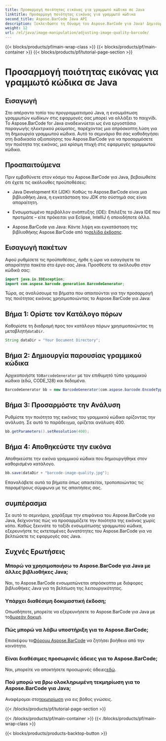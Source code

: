 ```yaml
---
title: Προσαρμογή ποιότητας εικόνας για γραμμωτό κώδικα σε Java
linktitle: Προσαρμογή ποιότητας εικόνας για γραμμωτό κώδικα
second_title: Aspose.BarCode Java API
description: Ξεκλειδώστε τη δύναμη του Aspose.BarCode για Java! Δημιουργήστε γραμμωτούς κώδικες υψηλής ποιότητας απρόσκοπτα. Εξερευνήστε το σεμινάριο τώρα.
weight: 12
url: /el/java/image-manipulation/adjusting-image-quality-barcode/
---
```


{{< blocks/products/pf/main-wrap-class >}}
{{< blocks/products/pf/main-container >}}
{{< blocks/products/pf/tutorial-page-section >}}

# Προσαρμογή ποιότητας εικόνας για γραμμωτό κώδικα σε Java


## Εισαγωγή

Στο απέραντο τοπίο του προγραμματισμού Java, η ενσωμάτωση γραμμωτών κωδίκων στις εφαρμογές σας μπορεί να αλλάξει το παιχνίδι. Το Aspose.BarCode for Java αναδεικνύεται ως ένα εργοστάσιο παραγωγής ηλεκτρικού ρεύματος, παρέχοντας μια απρόσκοπτη λύση για τη δημιουργία γραμμωτού κώδικα. Αυτό το σεμινάριο θα σας καθοδηγήσει στη διαδικασία αξιοποίησης του Aspose.BarCode για να προσαρμόσετε την ποιότητα της εικόνας, μια κρίσιμη πτυχή στις εφαρμογές γραμμωτού κώδικα.

## Προαπαιτούμενα

Πριν εμβαθύνετε στον κόσμο του Aspose.BarCode για Java, βεβαιωθείτε ότι έχετε τις ακόλουθες προϋποθέσεις:

- Java Development Kit (JDK): Καθώς το Aspose.BarCode είναι μια βιβλιοθήκη Java, η εγκατάσταση του JDK στο σύστημά σας είναι απαραίτητη.

- Ενσωματωμένο περιβάλλον ανάπτυξης (IDE): Επιλέξτε το Java IDE που προτιμάτε – είτε πρόκειται για Eclipse, IntelliJ ή οποιοδήποτε άλλο.

-  Aspose.BarCode για Java: Κάντε λήψη και εγκατάσταση της βιβλιοθήκης Aspose.BarCode από το[σελίδα έκδοσης](https://releases.aspose.com/barcode/java/).

## Εισαγωγή πακέτων

Αφού ρυθμίσετε τις προϋποθέσεις, ήρθε η ώρα να εισαγάγετε τα απαραίτητα πακέτα στο έργο σας Java. Προσθέστε τα ακόλουθα στον κώδικά σας:

```java
import java.io.IOException;
import com.aspose.barcode.generation.BarcodeGenerator;
```

Τώρα, ας αναλύσουμε τα βήματα που απαιτούνται για την προσαρμογή της ποιότητας εικόνας χρησιμοποιώντας το Aspose.BarCode για Java:

## Βήμα 1: Ορίστε τον Κατάλογο πόρων

 Καθορίστε τη διαδρομή προς τον κατάλογο πόρων χρησιμοποιώντας τη μεταβλητή`dataDir`.

```java
String dataDir = "Your Document Directory";
```

## Βήμα 2: Δημιουργία παρουσίας γραμμικού κώδικα

 Αρχικοποιήστε το`BarcodeGenerator` με τον επιθυμητό τύπο γραμμικού κώδικα (εδώ, CODE_128) και δεδομένα.

```java
BarcodeGenerator bb = new BarcodeGenerator(com.aspose.barcode.EncodeTypes.CODE_128, "1234567");
```

## Βήμα 3: Προσαρμόστε την Ανάλυση

Ρυθμίστε την ποιότητα της εικόνας του γραμμικού κώδικα ορίζοντας την ανάλυση. Σε αυτό το παράδειγμα, ορίζεται ανάλυση 400.

```java
bb.getParameters().setResolution(400);
```

## Βήμα 4: Αποθηκεύστε την εικόνα

Αποθηκεύστε την εικόνα γραμμικού κώδικα που δημιουργήθηκε στον καθορισμένο κατάλογο.

```java
bb.save(dataDir + "barcode-image-quality.jpg");
```

Επαναλάβετε αυτά τα βήματα όπως απαιτείται, τροποποιώντας τις παραμέτρους σύμφωνα με τις απαιτήσεις σας.

## συμπέρασμα

Σε αυτό το σεμινάριο, χαράξαμε την επιφάνεια του Aspose.BarCode για Java, δείχνοντας πώς να προσαρμόζετε την ποιότητα της εικόνας χωρίς κόπο. Καθώς ξεκινάτε το ταξίδι ενσωμάτωσης γραμμωτού κώδικα, εξερευνήστε τις εκτεταμένες δυνατότητες του Aspose.BarCode για να βελτιώσετε τις εφαρμογές σας Java.

## Συχνές Ερωτήσεις

### Μπορώ να χρησιμοποιήσω το Aspose.BarCode για Java με άλλες βιβλιοθήκες Java;
Ναι, το Aspose.BarCode ενσωματώνεται απρόσκοπτα με διάφορες βιβλιοθήκες Java για τη βελτίωση της λειτουργικότητας.

### Υπάρχει διαθέσιμη δοκιμαστική έκδοση;
 Οπωσδήποτε, μπορείτε να εξερευνήσετε το Aspose.BarCode για Java με το[δωρεάν δοκιμή](https://releases.aspose.com/).

### Πώς μπορώ να λάβω υποστήριξη για το Aspose.BarCode;
 Επισκέψου το[Φόρουμ Aspose.BarCode](https://forum.aspose.com/c/barcode/13) να ζητήσει βοήθεια από την κοινότητα.

### Είναι διαθέσιμες προσωρινές άδειες για το Aspose.BarCode;
 Ναι, μπορείτε να αποκτήσετε προσωρινές άδειες[εδώ](https://purchase.aspose.com/temporary-license/).

### Πού μπορώ να βρω ολοκληρωμένη τεκμηρίωση για το Aspose.BarCode για Java;
 Αναφέρομαι στο[τεκμηρίωση](https://reference.aspose.com/barcode/java/) για εις βάθος γνώσεις.

{{< /blocks/products/pf/tutorial-page-section >}}

{{< /blocks/products/pf/main-container >}}
{{< /blocks/products/pf/main-wrap-class >}}

{{< blocks/products/products-backtop-button >}}

